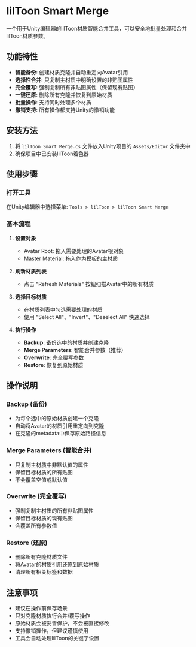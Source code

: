 # lilToon Smart Merge

一个用于Unity编辑器的lilToon材质智能合并工具，可以安全地批量处理和合并lilToon材质参数。

## 功能特性

- **智能备份**: 创建材质克隆并自动重定向Avatar引用
- **选择性合并**: 只复制主材质中明确设置的非贴图属性
- **完全覆写**: 强制复制所有非贴图属性（保留现有贴图）
- **一键还原**: 删除所有克隆并恢复到原始材质
- **批量操作**: 支持同时处理多个材质
- **撤销支持**: 所有操作都支持Unity的撤销功能

## 安装方法

1. 将 `lilToon_Smart_Merge.cs` 文件放入Unity项目的 `Assets/Editor` 文件夹中
2. 确保项目中已安装lilToon着色器

## 使用步骤

### 打开工具
在Unity编辑器中选择菜单: `Tools > lilToon > lilToon Smart Merge`

### 基本流程

1. **设置对象**
   - Avatar Root: 拖入需要处理的Avatar根对象
   - Master Material: 拖入作为模板的主材质

2. **刷新材质列表**
   - 点击 "Refresh Materials" 按钮扫描Avatar中的所有材质

3. **选择目标材质**
   - 在材质列表中勾选需要处理的材质
   - 使用 "Select All"、"Invert"、"Deselect All" 快速选择

4. **执行操作**
   - **Backup**: 备份选中的材质并创建克隆
   - **Merge Parameters**: 智能合并参数（推荐）
   - **Overwrite**: 完全覆写参数
   - **Restore**: 恢复到原始材质

## 操作说明

### Backup (备份)
- 为每个选中的原始材质创建一个克隆
- 自动将Avatar的材质引用重定向到克隆
- 在克隆的metadata中保存原始路径信息

### Merge Parameters (智能合并)
- 只复制主材质中非默认值的属性
- 保留目标材质的所有贴图
- 不会覆盖空值或默认值

### Overwrite (完全覆写) 
- 强制复制主材质的所有非贴图属性
- 保留目标材质的现有贴图
- 会覆盖所有参数值

### Restore (还原)
- 删除所有克隆材质文件
- 将Avatar的材质引用还原到原始材质
- 清理所有相关标签和数据

## 注意事项

- 建议在操作前保存场景
- 只对克隆材质执行合并/覆写操作
- 原始材质会被妥善保护，不会被直接修改
- 支持撤销操作，但建议谨慎使用
- 工具会自动处理lilToon的关键字设置

